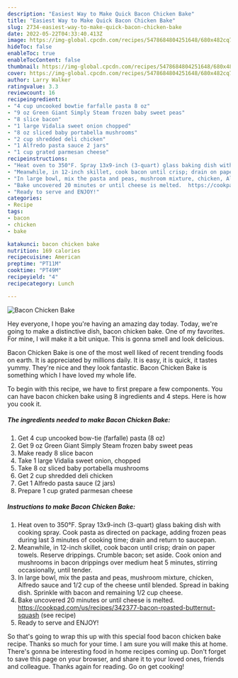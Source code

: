 ```yaml
---
description: "Easiest Way to Make Quick Bacon Chicken Bake"
title: "Easiest Way to Make Quick Bacon Chicken Bake"
slug: 2734-easiest-way-to-make-quick-bacon-chicken-bake
date: 2022-05-22T04:33:40.413Z
image: https://img-global.cpcdn.com/recipes/5478684804251648/680x482cq70/bacon-chicken-bake-recipe-main-photo.jpg
hideToc: false
enableToc: true
enableTocContent: false
thumbnail: https://img-global.cpcdn.com/recipes/5478684804251648/680x482cq70/bacon-chicken-bake-recipe-main-photo.jpg
cover: https://img-global.cpcdn.com/recipes/5478684804251648/680x482cq70/bacon-chicken-bake-recipe-main-photo.jpg
author: Larry Walker
ratingvalue: 3.3
reviewcount: 16
recipeingredient:
- "4 cup uncooked bowtie farfalle pasta 8 oz"
- "9 oz Green Giant Simply Steam frozen baby sweet peas"
- "8 slice bacon"
- "1 large Vidalia sweet onion chopped"
- "8 oz sliced baby portabella mushrooms"
- "2 cup shredded deli chicken"
- "1 Alfredo pasta sauce 2 jars"
- "1 cup grated parmesan cheese"
recipeinstructions:
- "Heat oven to 350°F. Spray 13x9-inch (3-quart) glass baking dish with cooking spray. Cook pasta as directed on package, adding frozen peas during last 3 minutes of cooking time; drain and return to saucepan."
- "Meanwhile, in 12-inch skillet, cook bacon until crisp; drain on paper towels. Reserve drippings. Crumble bacon; set aside. Cook onion and mushrooms in bacon drippings over medium heat 5 minutes, stirring occasionally, until tender."
- "In large bowl, mix the pasta and peas, mushroom mixture, chicken, Alfredo sauce and 1/2 cup of the cheese until blended. Spread in baking dish. Sprinkle with bacon and remaining 1/2 cup cheese."
- "Bake uncovered 20 minutes or until cheese is melted.  https://cookpad.com/us/recipes/342377-bacon-roasted-butternut-squash           (see recipe)"
- "Ready to serve and ENJOY!"
categories:
- Recipe
tags:
- bacon
- chicken
- bake

katakunci: bacon chicken bake 
nutrition: 169 calories
recipecuisine: American
preptime: "PT11M"
cooktime: "PT49M"
recipeyield: "4"
recipecategory: Lunch

---
```



![Bacon Chicken Bake](https://img-global.cpcdn.com/recipes/5478684804251648/680x482cq70/bacon-chicken-bake-recipe-main-photo.jpg)

Hey everyone, I hope you're having an amazing day today. Today, we're going to make a distinctive dish, bacon chicken bake. One of my favorites. For mine, I will make it a bit unique. This is gonna smell and look delicious.



Bacon Chicken Bake is one of the most well liked of recent trending foods on earth. It is appreciated by millions daily. It is easy, it is quick, it tastes yummy. They're nice and they look fantastic. Bacon Chicken Bake is something which I have loved my whole life.


To begin with this recipe, we have to first prepare a few components. You can have bacon chicken bake using 8 ingredients and 4 steps. Here is how you cook it.

<!--inarticleads1-->

##### The ingredients needed to make Bacon Chicken Bake:

1. Get 4 cup uncooked bow-tie (farfalle) pasta (8 oz)
1. Get 9 oz Green Giant Simply Steam frozen baby sweet peas
1. Make ready 8 slice bacon
1. Take 1 large Vidalia sweet onion, chopped
1. Take 8 oz sliced baby portabella mushrooms
1. Get 2 cup shredded deli chicken
1. Get 1 Alfredo pasta sauce (2 jars)
1. Prepare 1 cup grated parmesan cheese




<!--inarticleads2-->

##### Instructions to make Bacon Chicken Bake:

1. Heat oven to 350°F. Spray 13x9-inch (3-quart) glass baking dish with cooking spray. Cook pasta as directed on package, adding frozen peas during last 3 minutes of cooking time; drain and return to saucepan.
1. Meanwhile, in 12-inch skillet, cook bacon until crisp; drain on paper towels. Reserve drippings. Crumble bacon; set aside. Cook onion and mushrooms in bacon drippings over medium heat 5 minutes, stirring occasionally, until tender.
1. In large bowl, mix the pasta and peas, mushroom mixture, chicken, Alfredo sauce and 1/2 cup of the cheese until blended. Spread in baking dish. Sprinkle with bacon and remaining 1/2 cup cheese.
1. Bake uncovered 20 minutes or until cheese is melted.  https://cookpad.com/us/recipes/342377-bacon-roasted-butternut-squash           (see recipe)
1. Ready to serve and ENJOY!



So that's going to wrap this up with this special food bacon chicken bake recipe. Thanks so much for your time. I am sure you will make this at home. There's gonna be interesting food in home recipes coming up. Don't forget to save this page on your browser, and share it to your loved ones, friends and colleague. Thanks again for reading. Go on get cooking!
